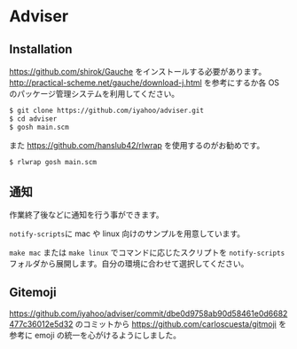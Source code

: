 # Adviser

## Installation

https://github.com/shirok/Gauche をインストールする必要があります。  
http://practical-scheme.net/gauche/download-j.html を参考にするか各 OS のパッケージ管理システムを利用してください。  

```sh
$ git clone https://github.com/iyahoo/adviser.git
$ cd adviser
$ gosh main.scm
```

また https://github.com/hanslub42/rlwrap を使用するのがお勧めです。  

```sh
$ rlwrap gosh main.scm
```

## 通知

作業終了後などに通知を行う事ができます。

`notify-scripts`に mac や linux 向けのサンプルを用意しています。

`make mac` または `make linux` でコマンドに応じたスクリプトを `notify-scripts` フォルダから展開します。自分の環境に合わせて選択してください。

## Gitemoji

https://github.com/iyahoo/adviser/commit/dbe0d9758ab90d58461e0d6682477c36012e5d32 のコミットから https://github.com/carloscuesta/gitmoji を参考に emoji の統一を心がけるようにしました。
